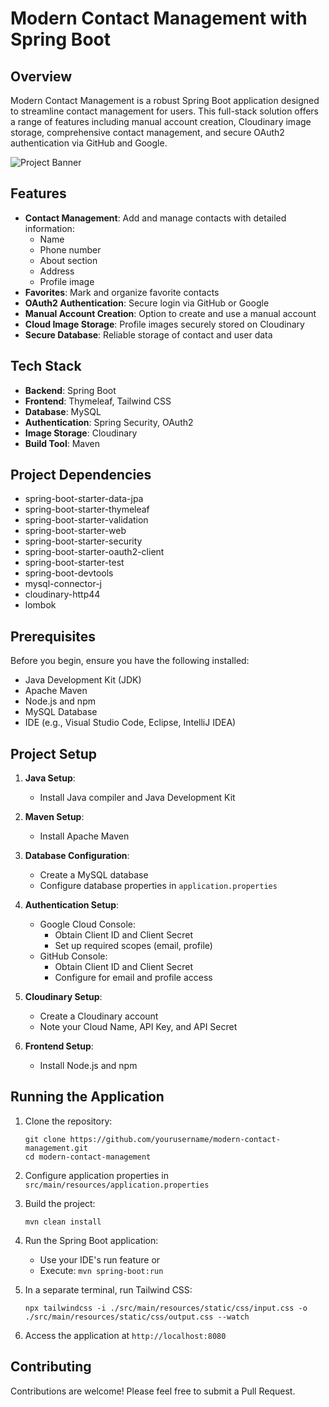 # Modern Contact Management with Spring Boot

## Overview

Modern Contact Management is a robust Spring Boot application designed to streamline contact management for users. This full-stack solution offers a range of features including manual account creation, Cloudinary image storage, comprehensive contact management, and secure OAuth2 authentication via GitHub and Google.

![Project Banner](https://via.placeholder.com/800x400.png?text=Modern+Contact+Management)

## Features

- **Contact Management**: Add and manage contacts with detailed information:
  - Name
  - Phone number
  - About section
  - Address
  - Profile image
- **Favorites**: Mark and organize favorite contacts
- **OAuth2 Authentication**: Secure login via GitHub or Google
- **Manual Account Creation**: Option to create and use a manual account
- **Cloud Image Storage**: Profile images securely stored on Cloudinary
- **Secure Database**: Reliable storage of contact and user data

## Tech Stack

- **Backend**: Spring Boot
- **Frontend**: Thymeleaf, Tailwind CSS
- **Database**: MySQL
- **Authentication**: Spring Security, OAuth2
- **Image Storage**: Cloudinary
- **Build Tool**: Maven

## Project Dependencies

- spring-boot-starter-data-jpa
- spring-boot-starter-thymeleaf
- spring-boot-starter-validation
- spring-boot-starter-web
- spring-boot-starter-security
- spring-boot-starter-oauth2-client
- spring-boot-starter-test
- spring-boot-devtools
- mysql-connector-j
- cloudinary-http44
- lombok

## Prerequisites

Before you begin, ensure you have the following installed:
- Java Development Kit (JDK)
- Apache Maven
- Node.js and npm
- MySQL Database
- IDE (e.g., Visual Studio Code, Eclipse, IntelliJ IDEA)

## Project Setup

1. **Java Setup**:
   - Install Java compiler and Java Development Kit

2. **Maven Setup**:
   - Install Apache Maven

3. **Database Configuration**:
   - Create a MySQL database
   - Configure database properties in `application.properties`

4. **Authentication Setup**:
   - Google Cloud Console:
     - Obtain Client ID and Client Secret
     - Set up required scopes (email, profile)
   - GitHub Console:
     - Obtain Client ID and Client Secret
     - Configure for email and profile access

5. **Cloudinary Setup**:
   - Create a Cloudinary account
   - Note your Cloud Name, API Key, and API Secret

6. **Frontend Setup**:
   - Install Node.js and npm

## Running the Application

1. Clone the repository:
   ```
   git clone https://github.com/yourusername/modern-contact-management.git
   cd modern-contact-management
   ```

2. Configure application properties in `src/main/resources/application.properties`

3. Build the project:
   ```
   mvn clean install
   ```

4. Run the Spring Boot application:
   - Use your IDE's run feature or
   - Execute: `mvn spring-boot:run`

5. In a separate terminal, run Tailwind CSS:
   ```
   npx tailwindcss -i ./src/main/resources/static/css/input.css -o ./src/main/resources/static/css/output.css --watch
   ```

6. Access the application at `http://localhost:8080`

## Contributing

Contributions are welcome! Please feel free to submit a Pull Request.
